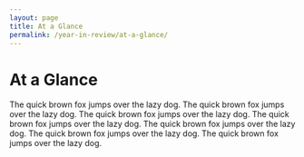 ```yaml
---
layout: page
title: At a Glance
permalink: /year-in-review/at-a-glance/
---
```


# At a Glance

The quick brown fox jumps over the lazy dog. The quick brown fox jumps over the lazy dog. The quick brown fox jumps over the lazy dog. The quick brown fox jumps over the lazy dog. The quick brown fox jumps over the lazy dog. The quick brown fox jumps over the lazy dog. The quick brown fox jumps over the lazy dog.